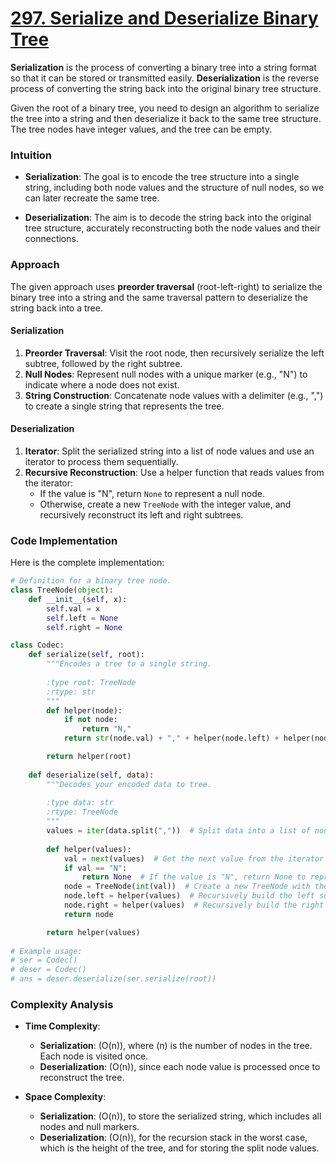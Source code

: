 # [297. Serialize and Deserialize Binary Tree](https://leetcode.com/problems/serialize-and-deserialize-binary-tree/description/)

**Serialization** is the process of converting a binary tree into a string format so that it can be stored or transmitted easily. **Deserialization** is the reverse process of converting the string back into the original binary tree structure.

Given the root of a binary tree, you need to design an algorithm to serialize the tree into a string and then deserialize it back to the same tree structure. The tree nodes have integer values, and the tree can be empty.

### Intuition

- **Serialization**: The goal is to encode the tree structure into a single string, including both node values and the structure of null nodes, so we can later recreate the same tree.

- **Deserialization**: The aim is to decode the string back into the original tree structure, accurately reconstructing both the node values and their connections.

### Approach

The given approach uses **preorder traversal** (root-left-right) to serialize the binary tree into a string and the same traversal pattern to deserialize the string back into a tree.

#### Serialization

1. **Preorder Traversal**: Visit the root node, then recursively serialize the left subtree, followed by the right subtree.
2. **Null Nodes**: Represent null nodes with a unique marker (e.g., "N") to indicate where a node does not exist.
3. **String Construction**: Concatenate node values with a delimiter (e.g., ",") to create a single string that represents the tree.

#### Deserialization

1. **Iterator**: Split the serialized string into a list of node values and use an iterator to process them sequentially.
2. **Recursive Reconstruction**: Use a helper function that reads values from the iterator:
   - If the value is "N", return `None` to represent a null node.
   - Otherwise, create a new `TreeNode` with the integer value, and recursively reconstruct its left and right subtrees.

### Code Implementation

Here is the complete implementation:

```python
# Definition for a binary tree node.
class TreeNode(object):
    def __init__(self, x):
        self.val = x
        self.left = None
        self.right = None

class Codec:
    def serialize(self, root):
        """Encodes a tree to a single string.
        
        :type root: TreeNode
        :rtype: str
        """
        def helper(node):
            if not node:
                return "N,"
            return str(node.val) + "," + helper(node.left) + helper(node.right)

        return helper(root)
        
    def deserialize(self, data):
        """Decodes your encoded data to tree.
        
        :type data: str
        :rtype: TreeNode
        """
        values = iter(data.split(","))  # Split data into a list of node values
        
        def helper(values):
            val = next(values)  # Get the next value from the iterator
            if val == "N":
                return None  # If the value is "N", return None to represent a null node
            node = TreeNode(int(val))  # Create a new TreeNode with the integer value
            node.left = helper(values)  # Recursively build the left subtree
            node.right = helper(values)  # Recursively build the right subtree
            return node

        return helper(values)
        
# Example usage:
# ser = Codec()
# deser = Codec()
# ans = deser.deserialize(ser.serialize(root))
```

### Complexity Analysis

- **Time Complexity**:
  - **Serialization**: \(O(n)\), where \(n\) is the number of nodes in the tree. Each node is visited once.
  - **Deserialization**: \(O(n)\), since each node value is processed once to reconstruct the tree.

- **Space Complexity**:
  - **Serialization**: \(O(n)\), to store the serialized string, which includes all nodes and null markers.
  - **Deserialization**: \(O(n)\), for the recursion stack in the worst case, which is the height of the tree, and for storing the split node values.
